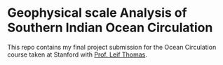 # Geophysical scale Analysis of Southern Indian Ocean Circulation
This repo contains my final project submission for the Ocean Circulation course taken at Stanford with [Prof. Leif Thomas](https://pangea.stanford.edu/~leift/). 

